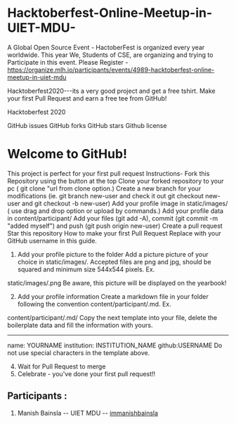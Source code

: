 # Hacktoberfest-Online-Meetup-in-UIET-MDU-
A Global Open Source Event - HactoberFest is organized every year worldwide. This year We, Students of CSE, are organizing and trying to Participate in this event.  Please Register - https://organize.mlh.io/participants/events/4989-hacktoberfest-online-meetup-in-uiet-mdu

Hacktoberfest2020---its a very good project and get a free tshirt.
Make your first Pull Request and earn a free tee from GitHub!

Hacktoberfest 2020

GitHub issues GitHub forks GitHub stars Github license

# Welcome to GitHub!
This project is perfect for your first pull request
Instructions-
Fork this Repository using the button at the top
Clone your forked repository to your pc ( git clone "url from clone option.)
Create a new branch for your modifications (ie. git branch new-user and check it out git checkout new-user and git checkout -b new-user)
Add your profile image in static/images/ ( use drag and drop option or upload by commands.)
Add your profile data in content/participant/
Add your files (git add -A), commit (git commit -m "added myself") and push (git push origin new-user)
Create a pull request
Star this repository
How to make your first Pull Request
Replace <YOUR-USERNAME> with your GitHub username in this guide.

1. Add your profile picture to the folder
Add a picture picture of your choice in static/images/. Accepted files are png and jpg, should be squared and minimum size 544x544 pixels. Ex.

static/images/<YOUR-USERNAME>.png
Be aware, this picture will be displayed on the yearbook!

2. Add your profile information
Create a markdown file in your folder following the convention content/participant/<YOUR-USERNAME>.md. Ex.

content/participant/<YOUR-USERNAME>.md/
Copy the next template into your file, delete the boilerplate data and fill the information with yours.

---
name: YOURNAME
institution: INSTITUTION_NAME
github:USERNAME
Do not use special characters in the template above.

4. Wait for Pull Request to merge
5. Celebrate - you've done your first pull request!!


## Participants :
1. Manish Bainsla -- UIET MDU -- <a href="https://github.com/immanishbainsla/">immanishbainsla</a>
